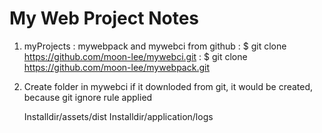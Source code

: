 # My Web Project Notes

1. myProjects : mywebpack and mywebci from github
    : $ git clone https://github.com/moon-lee/mywebci.git
    : $ git clone https://github.com/moon-lee/mywebpack.git

2. Create folder in mywebci
    if it downloded from git, it would be created, because git ignore rule applied

    Installdir/assets/dist
    Installdir/application/logs 
